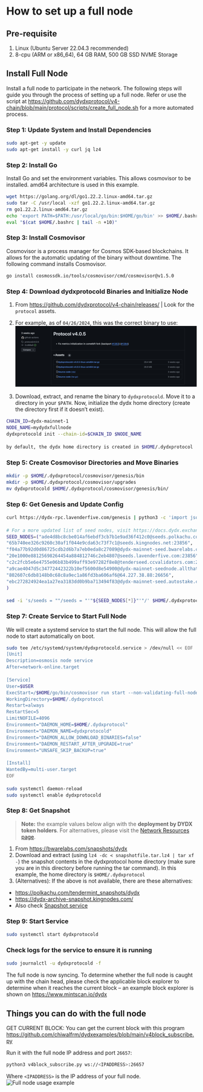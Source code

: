 # How to set up a full node

## Pre-requisite
1. Linux (Ubuntu Server 22.04.3 recommended)
2. 8-cpu (ARM or x86_64), 64 GB RAM, 500 GB SSD NVME Storage


## Install Full Node
Install a full node to participate in the network.  The following steps will guide you through the process of setting up a full node. Refer or use the script at https://github.com/dydxprotocol/v4-chain/blob/main/protocol/scripts/create_full_node.sh for a more automated process.

### Step 1: Update System and Install Dependencies

```bash
sudo apt-get -y update
sudo apt-get install -y curl jq lz4
```

### Step 2: Install Go
Install Go and set the environment variables.  This allows cosmovisor to be installed. amd64 architecture is used in this example.
```bash
wget https://golang.org/dl/go1.22.2.linux-amd64.tar.gz
sudo tar -C /usr/local -xzf go1.22.2.linux-amd64.tar.gz
rm go1.22.2.linux-amd64.tar.gz
echo 'export PATH=$PATH:/usr/local/go/bin:$HOME/go/bin' >> $HOME/.bashrc
eval "$(cat $HOME/.bashrc | tail -n +10)"
```

### Step 3: Install Cosmovisor
Cosmovisor is a process manager for Cosmos SDK-based blockchains. It allows for the automatic updating of the binary without downtime.  The following command installs Cosmovisor.
```bash
go install cosmossdk.io/tools/cosmovisor/cmd/cosmovisor@v1.5.0
```

### Step 4: Download dydxprotocold Binaries and Initialize Node
1. From https://github.com/dydxprotocol/v4-chain/releases/ | Look for the `protocol` assets.

2. For example, as of `04/26/2024`, this was the correct binary to use:
![dYdX Protocol Binary](../../artifacts/how_to_set_up_full_node_binary_download.png)
3. Download, extract, and rename the binary to `dydxprotocold`.  Move it to a directory in your `$PATH`.  Now, initialize the dydx home  directory (create the directory first if it doesn’t exist).
```bash
CHAIN_ID=dydx-mainnet-1
NODE_NAME=mydydxfullnode
dydxprotocold init --chain-id=$CHAIN_ID $NODE_NAME

by default, the dydx home directory is created in $HOME/.dydxprotocol
```

### Step 5: Create Cosmovisor Directories and Move Binaries

```bash
mkdir -p $HOME/.dydxprotocol/cosmovisor/genesis/bin
mkdir -p $HOME/.dydxprotocol/cosmovisor/upgrades
mv dydxprotocold $HOME/.dydxprotocol/cosmovisor/genesis/bin/
```

### Step 6: Get Genesis and Update Config

```bash
curl https://dydx-rpc.lavenderfive.com/genesis | python3 -c 'import json,sys;print(json.dumps(json.load(sys.stdin)["result"]["genesis"], indent=2))' > $WORKDIR/config/genesis.json

# For a more updated list of seed nodes, visit https://docs.dydx.exchange/network/resources#seed-nodes
SEED_NODES=("ade4d8bc8cbe014af6ebdf3cb7b1e9ad36f412c0@seeds.polkachu.com:23856", 
"65b740ee326c9260c30af1f044e9cda63c73f7c1@seeds.kingnodes.net:23856", 
"f04a77b92d0d86725cdb2d6b7a7eb0eda8c27089@dydx-mainnet-seed.bwarelabs.com:36656",
"20e1000e88125698264454a884812746c2eb4807@seeds.lavenderfive.com:23856",
"c2c2fcb5e6e4755e06b83b499aff93e97282f8e8@tenderseed.ccvalidators.com:26401",
"a9cae4047d5c34772442322b10ef5600d8e54900@dydx-mainnet-seednode.allthatnode.com:26656",
"802607c6db8148b0c68c8a9ec1a86fd3ba606af6@64.227.38.88:26656",
"ebc272824924ea1a27ea3183dd0b9ba713494f83@dydx-mainnet-seed.autostake.com:27366"
)

sed -i 's/seeds = ""/seeds = "'"${SEED_NODES[*]}"'"/' $HOME/.dydxprotocol/config/config.toml
```

### Step 7: Create Service to Start Full Node

We will create a systemd service to start the full node.  This will allow the full node to start automatically on boot.

```bash
sudo tee /etc/systemd/system/dydxprotocold.service > /dev/null << EOF
[Unit]
Description=osmosis node service
After=network-online.target

[Service]
User=$USER
ExecStart=/$HOME/go/bin/cosmovisor run start --non-validating-full-node=true
WorkingDirectory=$HOME/.dydxprotocol
Restart=always
RestartSec=5
LimitNOFILE=4096
Environment="DAEMON_HOME=$HOME/.dydxprotocol"
Environment="DAEMON_NAME=dydxprotocold"
Environment="DAEMON_ALLOW_DOWNLOAD_BINARIES=false"
Environment="DAEMON_RESTART_AFTER_UPGRADE=true"
Environment="UNSAFE_SKIP_BACKUP=true"

[Install]
WantedBy=multi-user.target
EOF

sudo systemctl daemon-reload
sudo systemctl enable dydxprotocold

```

### Step 8: Get Snapshot
> **Note:** the example values below align with the **deployment by DYDX token holders**. For alternatives, please visit the [Network Resources page](../network/resources.md).

1. From https://bwarelabs.com/snapshots/dydx
2. Download and extract (using `lz4 -dc < snapshotfile.tar.lz4 | tar xf -`) the snapshot contents in the dydxprotocol home directory (make sure you are in this directory before running the tar command). In this example, the home directory is `$HOME/.dydxprotocol`
3. (Alternatives): If the above is not available, there are these alternatives:
 - https://polkachu.com/tendermint_snapshots/dydx
 - https://dydx-archive-snapshot.kingnodes.com/
 - Also check [Snapshot service](../network/resources.md#snapshot-service)

### Step 9: Start Service

```bash
sudo systemctl start dydxprotocold
```

### Check logs for the service to ensure it is running

```bash
sudo journalctl -u dydxprotocold -f
```
The full node is now syncing. To determine whether the full node is caught up with the chain head, please check the applicable block explorer to determine when it reaches the current block – an example block explorer is shown on https://www.mintscan.io/dydx

## Things you can do with the full node
GET CURRENT BLOCK: You can get the current block with this program https://github.com/chiwalfrm/dydxexamples/blob/main/v4block_subscribe.py 

Run it with the full node IP address and port `26657`:
```bash
python3 v4block_subscribe.py ws://<IPADDRESS>:26657
```
Where `<IPADDRESS>` is the IP address of your full node.
![Full node usage example](../../artifacts/how_to_set_up_full_node_usage_example.png)